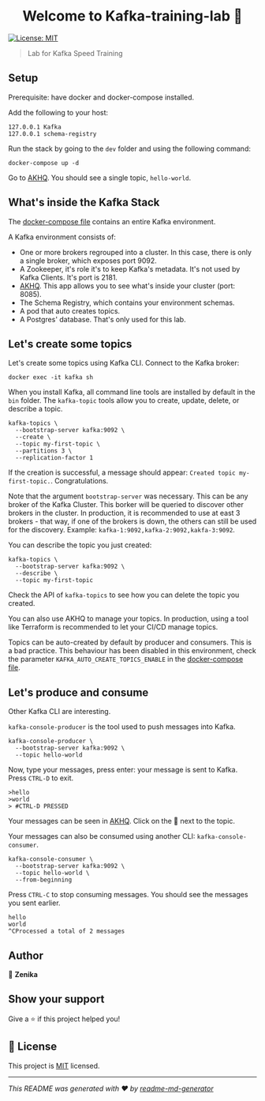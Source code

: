 <h1 align="center">Welcome to Kafka-training-lab 👋</h1>
<p>
  <a href="LICENSE" target="_blank">
    <img alt="License: MIT" src="https://img.shields.io/badge/License-MIT-yellow.svg" />
  </a>
</p>

> Lab for Kafka Speed Training

## Setup

Prerequisite: have docker and docker-compose installed.

Add the following to your host:

```text
127.0.0.1 Kafka
127.0.0.1 schema-registry
```

Run the stack by going to the `dev` folder and using the following command: 

`docker-compose up -d`

Go to [AKHQ](http://localhost:8085/ui). You should see a single topic, `hello-world`.

## What's inside the Kafka Stack

The [docker-compose file](./dev/docker-compose.yml) contains an entire Kafka environment.

A Kafka environment consists of:
- One or more brokers regrouped into a cluster. In this case, there is only a single broker, which exposes port 9092.
- A Zookeeper, it's role it's to keep Kafka's metadata. It's not used by Kafka Clients. It's port is 2181.
- [AKHQ](https://akhq.io/). This app allows you to see what's inside your cluster (port: 8085).
- The Schema Registry, which contains your environment schemas.
- A pod that auto creates topics. 
- A Postgres' database. That's only used for this lab.

## Let's create some topics

Let's create some topics using Kafka CLI. Connect to the Kafka broker:

`docker exec -it kafka sh`

When you install Kafka, all command line tools are installed by default in the `bin` folder. The `kafka-topic` tools 
allow you to create, update, delete, or describe a topic.

```text
kafka-topics \
  --bootstrap-server kafka:9092 \
  --create \
  --topic my-first-topic \
  --partitions 3 \
  --replication-factor 1
```

If the creation is successful, a message should appear: `Created topic my-first-topic.`. Congratulations.

Note that the argument `bootstrap-server` was necessary. This can be any broker of the Kafka Cluster. This borker will be 
queried to discover other brokers in the cluster.
In production, it is recommended to use at east 3 brokers - that way, if one of the brokers is down, the others can still 
be used for the discovery. Example: `kafka-1:9092,kafka-2:9092,kakfa-3:9092`.

You can describe the topic you just created:

```text
kafka-topics \
  --bootstrap-server kafka:9092 \
  --describe \
  --topic my-first-topic
```

Check the API of `kafka-topics` to see how you can delete the topic you created.

You can also use AKHQ to manage your topics. In production, using a tool like Terraform is recommended to let your CI/CD 
manage topics.

Topics can be auto-created by default by producer and consumers. This is a bad practice. This behaviour has been disabled 
in this environment, check the parameter `KAFKA_AUTO_CREATE_TOPICS_ENABLE` in the [docker-compose file](./dev/docker-compose.yml).

## Let's produce and consume

Other Kafka CLI are interesting.

`kafka-console-producer` is the tool used to push messages into Kafka.

```text
kafka-console-producer \
  --bootstrap-server kafka:9092 \
  --topic hello-world
```
Now, type your messages, press enter: your message is sent to Kafka. Press `CTRL-D` to exit.
```text
>hello
>world
> #CTRL-D PRESSED
```

Your messages can be seen in [AKHQ](http://localhost:8085). Click on the 🔎 next to the topic.

Your messages can also be consumed using another CLI: `kafka-console-consumer`.

```text
kafka-console-consumer \
  --bootstrap-server kafka:9092 \
  --topic hello-world \
  --from-beginning
```
Press `CTRL-C` to stop consuming messages. You should see the messages you sent earlier.
```text
hello
world
^CProcessed a total of 2 messages
```

## Author

👤 **Zenika**

## Show your support

Give a ⭐️ if this project helped you!

## 📝 License

This project is [MIT](LICENSE) licensed.

***
_This README was generated with ❤️ by [readme-md-generator](https://github.com/kefranabg/readme-md-generator)_
